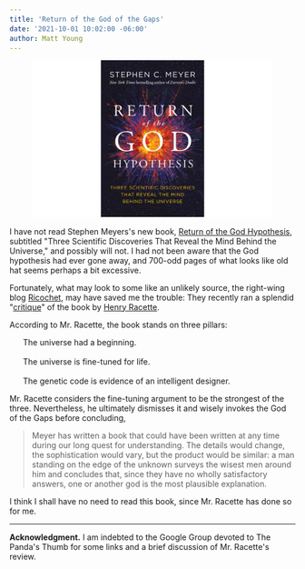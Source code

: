 ```yaml
---
title: 'Return of the God of the Gaps'
date: '2021-10-01 10:02:00 -06:00'
author: Matt Young
---
```

<figure>
<img src="/uploads/2021/Meyer_God_Hypothesis_Cover.jpg" alt="Book cover"/>

<figcaption><a href=" "><i> </i></a>
</figcaption>
</figure>

I have not read Stephen Meyers's new book, <a href="https://www.amazon.com/dp/B07G122JJN/">Return of the God Hypothesis</a>, subtitled "Three Scientific Discoveries That Reveal the Mind Behind the Universe," and possibly will not. I had not been aware that the God hypothesis had ever gone away, and 700-odd pages of what looks like old hat seems perhaps a bit excessive.

Fortunately, what may look to some like an unlikely source, the right-wing blog <a href="https://en.wikipedia.org/wiki/Ricochet_(website)">Ricochet</a>, may have saved me the trouble: They recently ran a splendid "<a href="https://ricochet.com/1059644/stephen-meyers-return-of-the-god-hypothesis/">critique</a>" of the book by <a href="https://poddtoppen.se/podcast/1535406429/clearer-thinking-with-spencer-greenberg/liberalism-and-conservatism-with-cassandra-xia-and-hank-racette">Henry Racette</a>.

According to Mr. Racette, the book stands on three pillars:

<!--more-->

<ol>
<lis>The universe had a beginning.</lis><br/><br/>
<lis>The universe is fine-tuned for life.</lis><br/><br/>
  <lis>The genetic code is evidence of an intelligent designer. </lis>
</ol>

Mr. Racette considers the fine-tuning argument to be the strongest of the three. Nevertheless, he ultimately dismisses it and wisely invokes the God of the Gaps before concluding,

<blockquote>Meyer has written a book that could have been written at any time during our long quest for understanding. The details would change, the sophistication would vary, but the product would be similar: a man standing on the edge of the unknown surveys the wisest men around him and concludes that, since they have no wholly satisfactory answers, one or another god is the most plausible explanation.</blockquote>

I think I shall have no need to read this book, since Mr. Racette has done so for me.

-----

**Acknowledgment.** I am indebted to the Google Group devoted to The Panda's Thumb for some links and a brief discussion of Mr. Racette's review.
